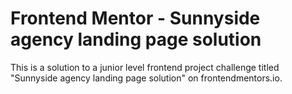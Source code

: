 # Frontend Mentor - Sunnyside agency landing page solution
This is a solution to a junior level frontend project challenge titled "Sunnyside agency landing page solution" on frontendmentors.io.
